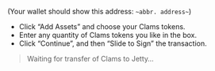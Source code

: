 (Your wallet should show this address: `~abbr. address~`)

- Click “Add Assets” and choose your Clams tokens.
- Enter any quantity of Clams tokens you like in the box.
- Click “Continue”, and then “Slide to Sign” the transaction.

> Waiting for transfer of Clams to Jetty…
